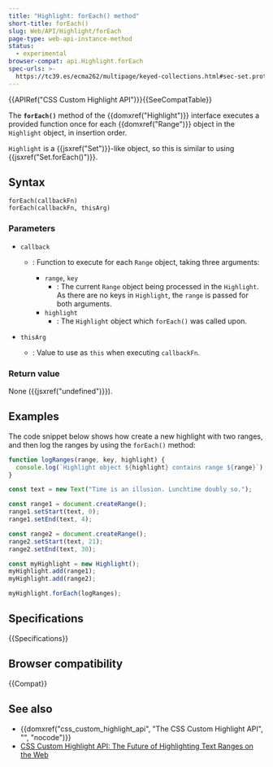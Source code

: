 ```yaml
---
title: "Highlight: forEach() method"
short-title: forEach()
slug: Web/API/Highlight/forEach
page-type: web-api-instance-method
status:
  - experimental
browser-compat: api.Highlight.forEach
spec-urls: >-
  https://tc39.es/ecma262/multipage/keyed-collections.html#sec-set.prototype.foreach
---
```


{{APIRef("CSS Custom Highlight API")}}{{SeeCompatTable}}

The **`forEach()`** method of the {{domxref("Highlight")}} interface executes a provided function once for each {{domxref("Range")}} object in the `Highlight` object, in insertion order.

`Highlight` is a {{jsxref("Set")}}-like object, so this is similar to using {{jsxref("Set.forEach()")}}.

## Syntax

```js-nolint
forEach(callbackFn)
forEach(callbackFn, thisArg)
```

### Parameters

- `callback`

  - : Function to execute for each `Range` object, taking three arguments:

    - `range`, `key`
      - : The current `Range` object being processed in the `Highlight`. As there are no
        keys in `Highlight`, the `range` is passed for both arguments.
    - `highlight`
      - : The `Highlight` object which `forEach()` was called upon.

- `thisArg`
  - : Value to use as `this` when executing `callbackFn`.

### Return value

None ({{jsxref("undefined")}}).

## Examples

The code snippet below shows how create a new highlight with two ranges, and then log the ranges by using the `forEach()` method:

```js
function logRanges(range, key, highlight) {
  console.log(`Highlight object ${highlight} contains range ${range}`);
}

const text = new Text("Time is an illusion. Lunchtime doubly so.");

const range1 = document.createRange();
range1.setStart(text, 0);
range1.setEnd(text, 4);

const range2 = document.createRange();
range2.setStart(text, 21);
range2.setEnd(text, 30);

const myHighlight = new Highlight();
myHighlight.add(range1);
myHighlight.add(range2);

myHighlight.forEach(logRanges);
```

## Specifications

{{Specifications}}

## Browser compatibility

{{Compat}}

## See also

- {{domxref("css_custom_highlight_api", "The CSS Custom Highlight API", "", "nocode")}}
- [CSS Custom Highlight API: The Future of Highlighting Text Ranges on the Web](https://css-tricks.com/css-custom-highlight-api-early-look/)
